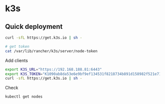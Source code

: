 # k3s
## Quick deployment
```bash
curl -sfL https://get.k3s.io | sh -

# get token
cat /var/lib/rancher/k3s/server/node-token
```

Add clients
```bash
export K3S_URL="https://192.168.188.81:6443"
export K3S_TOKEN="K1090ab8da53e6e9bf9ef134531f8218734b891d158982f521e71c9f24da5f655fd::server:8232f4702f7b0fa21631c4faaaebf2de"
curl -sfL https://get.k3s.io | sh -
```

Check
```bash
kubectl get nodes
```
